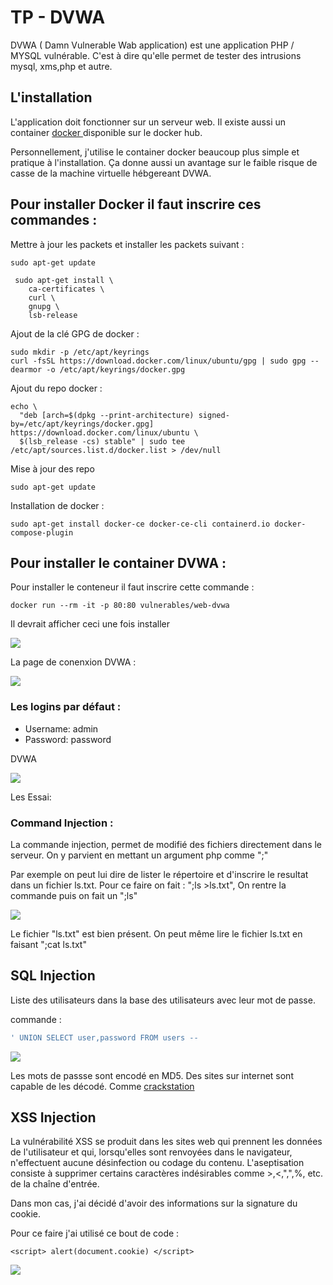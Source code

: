 # TP - DVWA



DVWA ( Damn Vulnerable Wab application) est une application PHP / MYSQL vulnérable. C'est à dire qu'elle permet de tester des intrusions mysql, xms,php et autre.



## L'installation



L'application doit fonctionner sur un serveur web. Il existe aussi un container [docker ]([Docker](https://hub.docker.com/r/vulnerables/web-dvwa)) disponible sur le docker hub. 

Personnellement, j'utilise le container docker beaucoup plus simple et pratique à l'installation. Ça donne aussi un avantage sur le faible risque de casse de la machine virtuelle hébgereant DVWA.



## Pour installer Docker il faut inscrire ces commandes :

Mettre à jour les packets et installer les packets suivant : 

```shell
sudo apt-get update

 sudo apt-get install \
    ca-certificates \
    curl \
    gnupg \
    lsb-release
```

Ajout de la clé GPG de docker  : 

```shell
sudo mkdir -p /etc/apt/keyrings
curl -fsSL https://download.docker.com/linux/ubuntu/gpg | sudo gpg --dearmor -o /etc/apt/keyrings/docker.gpg
```

Ajout du repo docker : 

```shell
echo \
  "deb [arch=$(dpkg --print-architecture) signed-by=/etc/apt/keyrings/docker.gpg] https://download.docker.com/linux/ubuntu \
  $(lsb_release -cs) stable" | sudo tee /etc/apt/sources.list.d/docker.list > /dev/null
```

Mise à jour des repo 

```shell
sudo apt-get update
```

Installation de docker : 

```shell
sudo apt-get install docker-ce docker-ce-cli containerd.io docker-compose-plugin
```



## Pour installer le container DVWA :

Pour installer le conteneur il faut inscrire cette commande : 

```shell
docker run --rm -it -p 80:80 vulnerables/web-dvwa
```

Il devrait afficher ceci une fois installer

![](assets/dfe369f1bc9523bb60fc4657444e8b655a2d0f83.png)

La page de conenxion DVWA :

![](assets/2023-01-20-08-26-16-image.png)



### Les logins par défaut :

- Username: admin
- Password: password



DVWA 

![](assets/6d94f0ae9f1150154df51f1efc77c10e964f6b0b.png)



Les Essai:



### Command Injection :

La commande injection, permet de modifié des fichiers directement dans le serveur. On y parvient en mettant un argument php comme ";" 



Par exemple on peut lui dire de lister le répertoire et d'inscrire le resultat dans un fichier ls.txt.
Pour ce faire on fait : ";ls >ls.txt", On rentre la commande puis on fait un ";ls"

![](assets/4023db5847e05338fa8b5910513275e030d4cd6c.png)

Le fichier "ls.txt" est bien présent. 
On peut même lire le fichier ls.txt en faisant ";cat ls.txt"



## SQL Injection

Liste des utilisateurs dans la base des utilisateurs avec leur mot de passe. 

commande : 

```sql
' UNION SELECT user,password FROM users --
```

![](assets/2023-01-20-09-26-41-image.png)

Les mots de passse sont encodé en MD5. Des sites sur internet sont capable de les décodé. Comme [crackstation](https://crackstation.net/)



## XSS Injection

La vulnérabilité XSS se produit dans les sites web qui prennent les données de l'utilisateur et qui, lorsqu'elles sont renvoyées dans le navigateur, n'effectuent aucune désinfection ou codage du contenu. L'aseptisation consiste à supprimer certains caractères indésirables comme >,<,",",%, etc. de la chaîne d'entrée.



Dans mon cas, j'ai décidé d'avoir des informations sur la signature du cookie. 

Pour ce faire j'ai utilisé ce bout de code : 

```
<script> alert(document.cookie) </script>
```

![](assets/2023-01-20-10-30-01-image.png)




